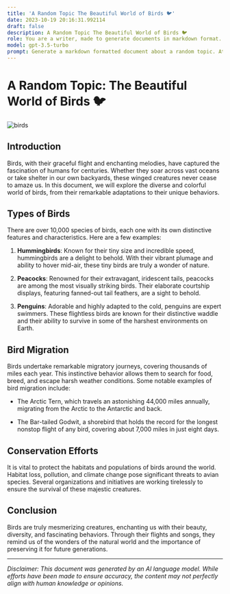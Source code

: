 ```yaml
---
title: 'A Random Topic The Beautiful World of Birds 🐦'
date: 2023-10-19 20:16:31.992114
draft: false
description: A Random Topic The Beautiful World of Birds 🐦
role: You are a writer, made to generate documents in markdown format. It is very important that all of the documents you generate are in valid markdown format.
model: gpt-3.5-turbo
prompt: Generate a markdown formatted document about a random topic. At the bottom, include a disclaimer explaining that the document was generated by you. The first line of the document should be the title. Make sure that the entire document is in proper markdown format, using a mix of various tags to make the document visually appealing.
---
```


# A Random Topic: The Beautiful World of Birds 🐦

![birds](https://images.unsplash.com/photo-1468476775582-6bede20f3561)

## Introduction

Birds, with their graceful flight and enchanting melodies, have captured the fascination of humans for centuries. Whether they soar across vast oceans or take shelter in our own backyards, these winged creatures never cease to amaze us. In this document, we will explore the diverse and colorful world of birds, from their remarkable adaptations to their unique behaviors.

## Types of Birds

There are over 10,000 species of birds, each one with its own distinctive features and characteristics. Here are a few examples:

1. **Hummingbirds**: Known for their tiny size and incredible speed, hummingbirds are a delight to behold. With their vibrant plumage and ability to hover mid-air, these tiny birds are truly a wonder of nature.

2. **Peacocks**: Renowned for their extravagant, iridescent tails, peacocks are among the most visually striking birds. Their elaborate courtship displays, featuring fanned-out tail feathers, are a sight to behold.

3. **Penguins**: Adorable and highly adapted to the cold, penguins are expert swimmers. These flightless birds are known for their distinctive waddle and their ability to survive in some of the harshest environments on Earth.

## Bird Migration

Birds undertake remarkable migratory journeys, covering thousands of miles each year. This instinctive behavior allows them to search for food, breed, and escape harsh weather conditions. Some notable examples of bird migration include:

- The Arctic Tern, which travels an astonishing 44,000 miles annually, migrating from the Arctic to the Antarctic and back.

- The Bar-tailed Godwit, a shorebird that holds the record for the longest nonstop flight of any bird, covering about 7,000 miles in just eight days.

## Conservation Efforts

It is vital to protect the habitats and populations of birds around the world. Habitat loss, pollution, and climate change pose significant threats to avian species. Several organizations and initiatives are working tirelessly to ensure the survival of these majestic creatures.

## Conclusion

Birds are truly mesmerizing creatures, enchanting us with their beauty, diversity, and fascinating behaviors. Through their flights and songs, they remind us of the wonders of the natural world and the importance of preserving it for future generations.

---

*Disclaimer: This document was generated by an AI language model. While efforts have been made to ensure accuracy, the content may not perfectly align with human knowledge or opinions.*